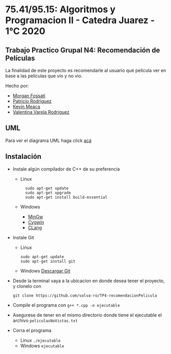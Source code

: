 75.41/95.15: Algoritmos y Programacion II - Catedra Juarez - 1°C 2020
================
Trabajo Practico Grupal N4: Recomendación de Películas
------------
La finalidad de este proyecto es recomendarle al usuario qué película ver en base a las películas que vio y no vio.

Hecho por:

  - [Morgan Fossati](https://github.com/MorganIvan)
  - [Patricio Rodriguez](https://github.com/LHFPSystem)
  - [Kevin Meaca](https://github.com/root-MKevin)
  - [Valentina Varela Rodriguez](https://github.com/valva-ro)

UML
------------
Para ver el diagrama UML haga click [acá](https://app.lucidchart.com/documents/view/3449b957-8e6d-49e4-85ff-a5bf505d5faa/0_0)

Instalación
------------

- Instale algún compilador de C++ de su preferencia
    - Linux 
    
            sudo apt-get update
            sudo apt-get upgrade
            sudo apt-get install build-essential
            
    - Windows 
        - [MinGw](https://osdn.net/projects/mingw/releases/) 
        - [Cygwin](https://sourceware.org/cygwin/)
        - [CLang](https://releases.llvm.org/download.html)
        
- Instale Git
	- Linux 
	
	      sudo apt-get update
	      sudo apt-get install git
		  
	- Windows [Descargar Git](https://git-scm.com/downloads)

- Desde la terminal vaya a la ubicacion en donde desea tener el proyecto, y clonelo con 

    `git clone https://github.com/valva-ro/TP4-recomendacionPelicula` 

- Compile el programa con `g++ *.cpp -o ejecutable`

- Asegurese de tener en el mismo directorio donde tiene el ejecutable el archivo `peliculasNoVistas.txt`

- Corra el programa
    - Linux `./ejecutable`
    - Windows `ejecutable`
